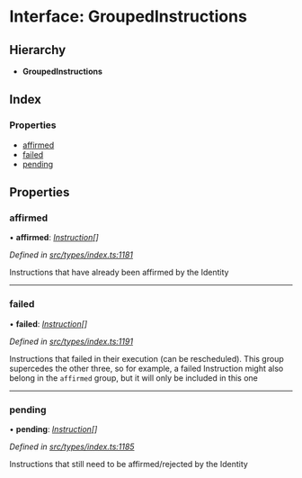 # Interface: GroupedInstructions

## Hierarchy

* **GroupedInstructions**

## Index

### Properties

* [affirmed](groupedinstructions.md#affirmed)
* [failed](groupedinstructions.md#failed)
* [pending](groupedinstructions.md#pending)

## Properties

###  affirmed

• **affirmed**: *[Instruction](../classes/instruction.md)[]*

*Defined in [src/types/index.ts:1181](https://github.com/PolymathNetwork/polymesh-sdk/blob/44d12f59/src/types/index.ts#L1181)*

Instructions that have already been affirmed by the Identity

___

###  failed

• **failed**: *[Instruction](../classes/instruction.md)[]*

*Defined in [src/types/index.ts:1191](https://github.com/PolymathNetwork/polymesh-sdk/blob/44d12f59/src/types/index.ts#L1191)*

Instructions that failed in their execution (can be rescheduled).
  This group supercedes the other three, so for example, a failed Instruction
  might also belong in the `affirmed` group, but it will only be included in this one

___

###  pending

• **pending**: *[Instruction](../classes/instruction.md)[]*

*Defined in [src/types/index.ts:1185](https://github.com/PolymathNetwork/polymesh-sdk/blob/44d12f59/src/types/index.ts#L1185)*

Instructions that still need to be affirmed/rejected by the Identity

